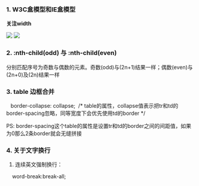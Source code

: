 ### 1. W3C盒模型和IE盒模型

**关注width**

![](http://images.cnitblog.com/blog/347002/201409/121710262933336.jpg)
![](https://images2015.cnblogs.com/blog/964016/201607/964016-20160726110215294-2099215633.jpg)

### 2. :nth-child(odd) 与 :nth-child(even)

分别匹配序号为奇数与偶数的元素。奇数(odd)与(2n+1)结果一样；偶数(even)与(2n+0)及(2n)结果一样

### 3. table 边框合并

    border-collapse: collapse;  /* table的属性，collapse值表示把tr和td的border-spacing忽略，同等宽度下会优先使用td的border */
    
PS: border-spacing这个table的属性是设置tr和td的border之间的间距值，如果为0那么2条border就会无缝拼接

### 4. 关于文字换行

 1. 连续英文强制换行： 
 
        word-break:break-all;

